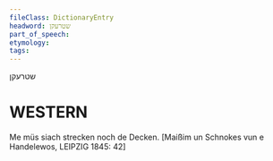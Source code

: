 ```yaml
---
fileClass: DictionaryEntry
headword: שטרעקן
part_of_speech: 
etymology: 
tags: 
---
```

שטרעקן

WESTERN
========

Me müs siach strecken noch de Decken.
[Maißim un Schnokes vun e Handelewos, LEIPZIG 1845: 42]